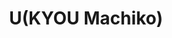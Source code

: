 --- 
title: "U(KYOU Machiko)"
publishdate: "2019-6-5T16:48:46+02:00"
src: "https://365manga.net/manga/u-kyou-machiko"
image: "https://data.365manga.net/images/thumbnails/16171-u-kyou-machiko.jpg"
description: "Yuu has spent her entire life with a “copy” of herself, her twin sister. Now science has created a copy more perfect than nature ever could, and Yuu seems like the perfect test subject. But as her copy becomes more intelligent day by day and begins questioning its own existence, the experiment threatens to spiral out of control. Who is real and who is a copy? And what is a…"
---